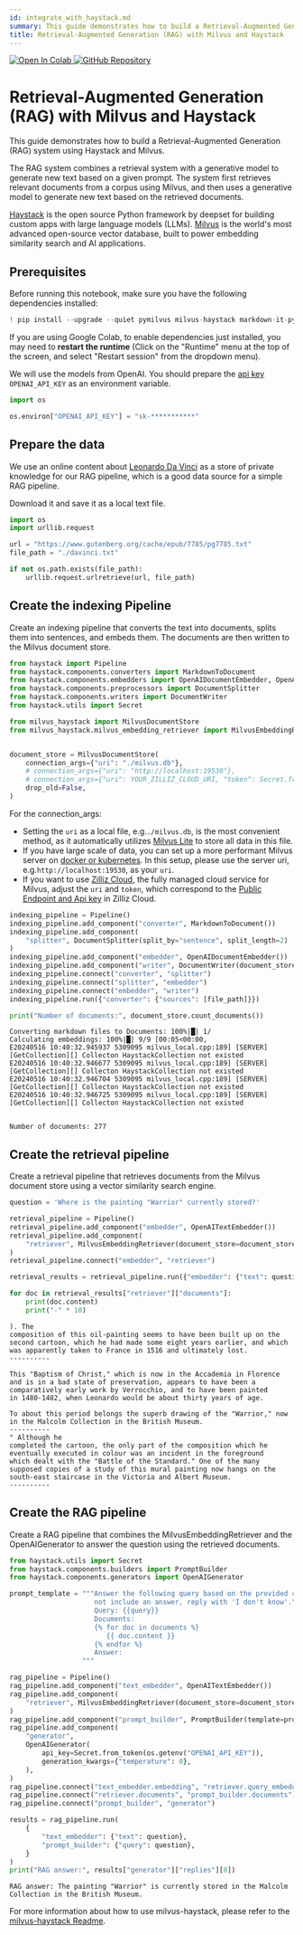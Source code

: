 ```yaml
---
id: integrate_with_haystack.md
summary: This guide demonstrates how to build a Retrieval-Augmented Generation (RAG) system using Haystack and Milvus.
title: Retrieval-Augmented Generation (RAG) with Milvus and Haystack
---
```


<a href="https://colab.research.google.com/github/milvus-io/bootcamp/blob/master/bootcamp/tutorials/integration/haystack/rag_with_milvus_and_haystack.ipynb" target="_parent">
    <img src="https://colab.research.google.com/assets/colab-badge.svg" alt="Open In Colab"/>
</a>
<a href="https://github.com/milvus-io/bootcamp/blob/master/bootcamp/tutorials/integration/haystack/rag_with_milvus_and_haystack.ipynb" target="_blank">
    <img src="https://img.shields.io/badge/View%20on%20GitHub-555555?style=flat&logo=github&logoColor=white" alt="GitHub Repository"/>
</a>

# Retrieval-Augmented Generation (RAG) with Milvus and Haystack

This guide demonstrates how to build a Retrieval-Augmented Generation (RAG) system using Haystack and Milvus.

The RAG system combines a retrieval system with a generative model to generate new text based on a given prompt. The system first retrieves relevant documents from a corpus using Milvus, and then uses a generative model to generate new text based on the retrieved documents.

[Haystack](https://haystack.deepset.ai/) is the open source Python framework by deepset for building custom apps with large language models (LLMs). [Milvus](https://milvus.io/) is the world's most advanced open-source vector database, built to power embedding similarity search and AI applications.



## Prerequisites

Before running this notebook, make sure you have the following dependencies installed:


```python
! pip install --upgrade --quiet pymilvus milvus-haystack markdown-it-py mdit_plain
```

<div class="alert note">

If you are using Google Colab, to enable dependencies just installed, you may need to **restart the runtime** (Click on the "Runtime" menu at the top of the screen, and select "Restart session" from the dropdown menu).

</div>

We will use the models from OpenAI. You should prepare the [api key](https://platform.openai.com/docs/quickstart) `OPENAI_API_KEY` as an environment variable.


```python
import os

os.environ["OPENAI_API_KEY"] = "sk-***********"
```

## Prepare the data

We use an online content about [Leonardo Da Vinci](https://www.gutenberg.org/cache/epub/7785/pg7785.txt) as a store of private knowledge for our RAG pipeline, which is a good data source for a simple RAG pipeline.

Download it and save it as a local text file.


```python
import os
import urllib.request

url = "https://www.gutenberg.org/cache/epub/7785/pg7785.txt"
file_path = "./davinci.txt"

if not os.path.exists(file_path):
    urllib.request.urlretrieve(url, file_path)
```

## Create the indexing Pipeline

Create an indexing pipeline that converts the text into documents, splits them into sentences, and embeds them. The documents are then written to the Milvus document store.


```python
from haystack import Pipeline
from haystack.components.converters import MarkdownToDocument
from haystack.components.embedders import OpenAIDocumentEmbedder, OpenAITextEmbedder
from haystack.components.preprocessors import DocumentSplitter
from haystack.components.writers import DocumentWriter
from haystack.utils import Secret

from milvus_haystack import MilvusDocumentStore
from milvus_haystack.milvus_embedding_retriever import MilvusEmbeddingRetriever


document_store = MilvusDocumentStore(
    connection_args={"uri": "./milvus.db"},
    # connection_args={"uri": "http://localhost:19530"},
    # connection_args={"uri": YOUR_ZILLIZ_CLOUD_URI, "token": Secret.from_env_var("ZILLIZ_CLOUD_API_KEY")},
    drop_old=False,
)
```

<div class="alert note">

For the connection_args:
- Setting the `uri` as a local file, e.g.`./milvus.db`, is the most convenient method, as it automatically utilizes [Milvus Lite](https://milvus.io/docs/milvus_lite.md) to store all data in this file.
- If you have large scale of data, you can set up a more performant Milvus server on [docker or kubernetes](https://milvus.io/docs/quickstart.md). In this setup, please use the server uri, e.g.`http://localhost:19530`, as your `uri`.
- If you want to use [Zilliz Cloud](https://zilliz.com/cloud), the fully managed cloud service for Milvus, adjust the `uri` and `token`, which correspond to the [Public Endpoint and Api key](https://docs.zilliz.com/docs/on-zilliz-cloud-console#free-cluster-details) in Zilliz Cloud.

</div>


```python
indexing_pipeline = Pipeline()
indexing_pipeline.add_component("converter", MarkdownToDocument())
indexing_pipeline.add_component(
    "splitter", DocumentSplitter(split_by="sentence", split_length=2)
)
indexing_pipeline.add_component("embedder", OpenAIDocumentEmbedder())
indexing_pipeline.add_component("writer", DocumentWriter(document_store))
indexing_pipeline.connect("converter", "splitter")
indexing_pipeline.connect("splitter", "embedder")
indexing_pipeline.connect("embedder", "writer")
indexing_pipeline.run({"converter": {"sources": [file_path]}})

print("Number of documents:", document_store.count_documents())
```

    Converting markdown files to Documents: 100%|█| 1/
    Calculating embeddings: 100%|█| 9/9 [00:05<00:00, 
    E20240516 10:40:32.945937 5309095 milvus_local.cpp:189] [SERVER][GetCollection][] Collecton HaystackCollection not existed
    E20240516 10:40:32.946677 5309095 milvus_local.cpp:189] [SERVER][GetCollection][] Collecton HaystackCollection not existed
    E20240516 10:40:32.946704 5309095 milvus_local.cpp:189] [SERVER][GetCollection][] Collecton HaystackCollection not existed
    E20240516 10:40:32.946725 5309095 milvus_local.cpp:189] [SERVER][GetCollection][] Collecton HaystackCollection not existed


    Number of documents: 277


## Create the retrieval pipeline

Create a retrieval pipeline that retrieves documents from the Milvus document store using a vector similarity search engine.


```python
question = 'Where is the painting "Warrior" currently stored?'

retrieval_pipeline = Pipeline()
retrieval_pipeline.add_component("embedder", OpenAITextEmbedder())
retrieval_pipeline.add_component(
    "retriever", MilvusEmbeddingRetriever(document_store=document_store, top_k=3)
)
retrieval_pipeline.connect("embedder", "retriever")

retrieval_results = retrieval_pipeline.run({"embedder": {"text": question}})

for doc in retrieval_results["retriever"]["documents"]:
    print(doc.content)
    print("-" * 10)
```

    ). The
    composition of this oil-painting seems to have been built up on the
    second cartoon, which he had made some eight years earlier, and which
    was apparently taken to France in 1516 and ultimately lost.
    ----------
    
    This "Baptism of Christ," which is now in the Accademia in Florence
    and is in a bad state of preservation, appears to have been a
    comparatively early work by Verrocchio, and to have been painted
    in 1480-1482, when Leonardo would be about thirty years of age.
    
    To about this period belongs the superb drawing of the "Warrior," now
    in the Malcolm Collection in the British Museum.
    ----------
    " Although he
    completed the cartoon, the only part of the composition which he
    eventually executed in colour was an incident in the foreground
    which dealt with the "Battle of the Standard." One of the many
    supposed copies of a study of this mural painting now hangs on the
    south-east staircase in the Victoria and Albert Museum.
    ----------


## Create the RAG pipeline

Create a RAG pipeline that combines the MilvusEmbeddingRetriever and the OpenAIGenerator to answer the question using the retrieved documents.


```python
from haystack.utils import Secret
from haystack.components.builders import PromptBuilder
from haystack.components.generators import OpenAIGenerator

prompt_template = """Answer the following query based on the provided context. If the context does
                     not include an answer, reply with 'I don't know'.\n
                     Query: {{query}}
                     Documents:
                     {% for doc in documents %}
                        {{ doc.content }}
                     {% endfor %}
                     Answer:
                  """

rag_pipeline = Pipeline()
rag_pipeline.add_component("text_embedder", OpenAITextEmbedder())
rag_pipeline.add_component(
    "retriever", MilvusEmbeddingRetriever(document_store=document_store, top_k=3)
)
rag_pipeline.add_component("prompt_builder", PromptBuilder(template=prompt_template))
rag_pipeline.add_component(
    "generator",
    OpenAIGenerator(
        api_key=Secret.from_token(os.getenv("OPENAI_API_KEY")),
        generation_kwargs={"temperature": 0},
    ),
)
rag_pipeline.connect("text_embedder.embedding", "retriever.query_embedding")
rag_pipeline.connect("retriever.documents", "prompt_builder.documents")
rag_pipeline.connect("prompt_builder", "generator")

results = rag_pipeline.run(
    {
        "text_embedder": {"text": question},
        "prompt_builder": {"query": question},
    }
)
print("RAG answer:", results["generator"]["replies"][0])
```

    RAG answer: The painting "Warrior" is currently stored in the Malcolm Collection in the British Museum.


For more information about how to use milvus-haystack, please refer to the [milvus-haystack Readme](https://github.com/milvus-io/milvus-haystack).
